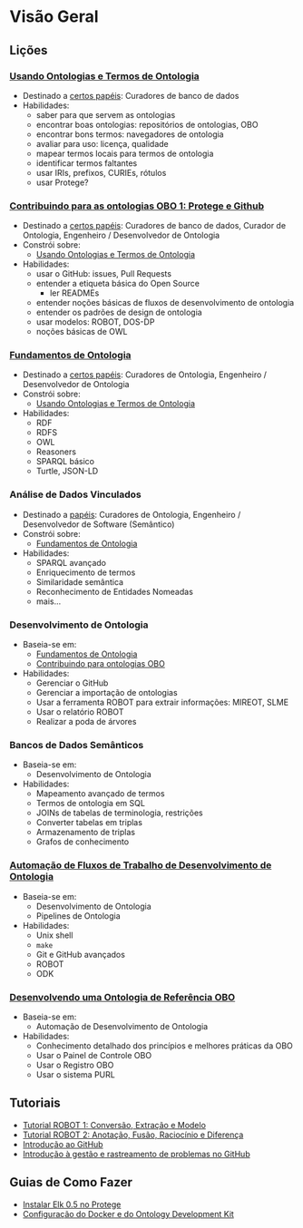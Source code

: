 # Visão Geral

## Lições

### [Usando Ontologias e Termos de Ontologia](lesson/ontology-term-use.md)

- Destinado a [certos papéis](getting-started.md#oboroles): Curadores de banco de dados
- Habilidades:
  - saber para que servem as ontologias
  - encontrar boas ontologias: repositórios de ontologias, OBO
  - encontrar bons termos: navegadores de ontologia
  - avaliar para uso: licença, qualidade
  - mapear termos locais para termos de ontologia
  - identificar termos faltantes
  - usar IRIs, prefixos, CURIEs, rótulos
  - usar Protege?

### [Contribuindo para as ontologias OBO 1: Protege e Github](lesson/contributing-to-obo-ontologies.md)

- Destinado a [certos papéis](getting-started.md#oboroles): Curadores de banco de dados, Curador de Ontologia, Engenheiro / Desenvolvedor de Ontologia
- Constrói sobre:
  - [Usando Ontologias e Termos de Ontologia](lesson/ontology-term-use.md)
- Habilidades:
  - usar o GitHub: issues, Pull Requests
  - entender a etiqueta básica do Open Source
    - ler READMEs
  - entender noções básicas de fluxos de desenvolvimento de ontologia
  - entender os padrões de design de ontologia
  - usar modelos: ROBOT, DOS-DP
  - noções básicas de OWL

### [Fundamentos de Ontologia](lesson/ontology-fundamentals.md)

- Destinado a [certos papéis](getting-started.md#oboroles): Curadores de Ontologia, Engenheiro / Desenvolvedor de Ontologia
- Constrói sobre:
  - [Usando Ontologias e Termos de Ontologia](lesson/ontology-term-use.md)
- Habilidades:
  - RDF
  - RDFS
  - OWL
  - Reasoners
  - SPARQL básico
  - Turtle, JSON-LD

### Análise de Dados Vinculados

- Destinado a [papéis](getting-started.md#oboroles): Curadores de Ontologia, Engenheiro / Desenvolvedor de Software (Semântico)
- Constrói sobre:
  - [Fundamentos de Ontologia](lesson/ontology-fundamentals.md)
- Habilidades:
  - SPARQL avançado
  - Enriquecimento de termos
  - Similaridade semântica
  - Reconhecimento de Entidades Nomeadas
  - mais...

### Desenvolvimento de Ontologia

- Baseia-se em:
  - [Fundamentos de Ontologia](lesson/ontology-fundamentals.md)
  - [Contribuindo para ontologias OBO](lesson/contributing-to-obo-ontologies.md)
- Habilidades:
  - Gerenciar o GitHub
  - Gerenciar a importação de ontologias
  - Usar a ferramenta ROBOT para extrair informações: MIREOT, SLME
  - Usar o relatório ROBOT
  - Realizar a poda de árvores

### Bancos de Dados Semânticos

- Baseia-se em:
  - Desenvolvimento de Ontologia
- Habilidades:
  - Mapeamento avançado de termos
  - Termos de ontologia em SQL
  - JOINs de tabelas de terminologia, restrições
  - Converter tabelas em triplas
  - Armazenamento de triplas
  - Grafos de conhecimento

### [Automação de Fluxos de Trabalho de Desenvolvimento de Ontologia](lesson/automating-ontology-workflows.md)

- Baseia-se em:
  - Desenvolvimento de Ontologia
  - Pipelines de Ontologia
- Habilidades:
  - Unix shell
  - `make`
  - Git e GitHub avançados
  - ROBOT
  - ODK

### [Desenvolvendo uma Ontologia de Referência OBO](lesson/developing-an-obo-ontology.md)

- Baseia-se em:
  - Automação de Desenvolvimento de Ontologia
- Habilidades:
  - Conhecimento detalhado dos princípios e melhores práticas da OBO
  - Usar o Painel de Controle OBO
  - Usar o Registro OBO
  - Usar o sistema PURL

## Tutoriais

- [Tutorial ROBOT 1: Conversão, Extração e Modelo](tutorial/robot-tutorial-1.md)
- [Tutorial ROBOT 2: Anotação, Fusão, Raciocínio e Diferença](tutorial/robot-tutorial-2.md)
- [Introdução ao GitHub](tutorial/github-fundamentals.md)
- [Introdução à gestão e rastreamento de problemas no GitHub](tutorial/github-issues.md)

## Guias de Como Fazer

- [Instalar Elk 0.5 no Protege](howto/installing-elk-in-protege.md)
- [Configuração do Docker e do Ontology Development Kit](howto/odk-setup.md)
